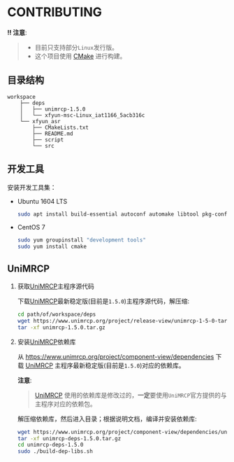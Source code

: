 # CONTRIBUTING

**‼ 注意**:

> - 目前只支持部分`Linux`发行版。
> - 这个项目使用 [CMake] 进行构建。

## 目录结构

    workspace
        ├── deps
        │   ├── unimrcp-1.5.0
        │   └── xfyun-msc-Linux_iat1166_5acb316c
        └── xfyun_asr
            ├── CMakeLists.txt
            ├── README.md
            ├── script
            └── src

## 开发工具

安装开发工具集：

- Ubuntu 1604 LTS

    ```sh
    sudo apt install build-essential autoconf automake libtool pkg-config cmake
    ```

- CentOS 7

    ```sh
    sudo yum groupinstall "development tools"
    sudo yum install cmake
    ```

## UniMRCP

1. 获取[UniMRCP]主程序源代码

    下载[UniMRCP](www.unimrcp.org)最新稳定版(目前是`1.5.0`)主程序源代码，解压缩:

    ```sh
    cd path/of/workspace/deps
    wget https://www.unimrcp.org/project/release-view/unimrcp-1-5-0-tar-gz/download
    tar -xf unimrcp-1.5.0.tar.gz
    ```

2. 安装[UniMRCP]依赖库

    从 <https://www.unimrcp.org/project/component-view/dependencies> 下载 [UniMRCP](www.unimrcp.org) 主程序最新稳定版(目前是`1.5.0`)对应的依赖库。

    **注意**:

    > [UniMRCP](www.unimrcp.org) 使用的依赖库是修改过的，**一定**要使用`UniMRCP`官方提供的与主程序对应的依赖包。

    解压缩依赖库，然后进入目录；根据说明文档，编译并安装依赖库:

    ```sh
    wget https://www.unimrcp.org/project/component-view/dependencies/unimrcp-deps-1-5-0-tar-gz
    tar -xf unimrcp-deps-1.5.0.tar.gz
    cd unimrcp-deps-1.5.0
    sudo ./build-dep-libs.sh
    ```

[CMake]: https://cmake.org/
[uniMRCP]: http://unimrcp.org/
[xfyun]: http://www.xfyun.cn/
[msc]: https://www.kancloud.cn/iflytek_sdk/iflytek_msc_novoice
